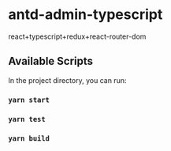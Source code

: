 <!--
 * @description: 
 * @author: Star Shi
 * @Date: 2020-07-10 16:59:01
 * @LastEditTime: 2020-07-10 17:00:04
--> 
# antd-admin-typescript
react+typescript+redux+react-router-dom

## Available Scripts

In the project directory, you can run:

### `yarn start`


### `yarn test`


### `yarn build`

